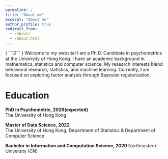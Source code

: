 ```yaml
---
permalink: /
title: "About me"
excerpt: "About me"
author_profile: true
redirect_from: 
  - /about/
  - /about.html
---
```



( ˶ˆᗜˆ˵ ) Welcome to my website! I am a Ph.D. Candidate in psychometrics at the University of Hong Kong. I have an academic background in mathematics, statistics and computer science. My research interests blend behavioral research, statistics, and machine learning. Currently, I am focused on exploring factor analysis through Bayesian regularization.




Education
======
<i class="fas fa-fw fa-graduation-cap"></i>  **PhD in Psychometric, 2026(expected)**      
The University of Hong Kong

<i class="fas fa-fw fa-graduation-cap"></i> **Master of Data Science, 2022**      
The University of Hong Kong, Department of Statistics & Department of Computer Science

<i class="fas fa-fw fa-graduation-cap"></i> **Bachelor in Information and Computation Science, 2020** 
Northeastern University (CN)
